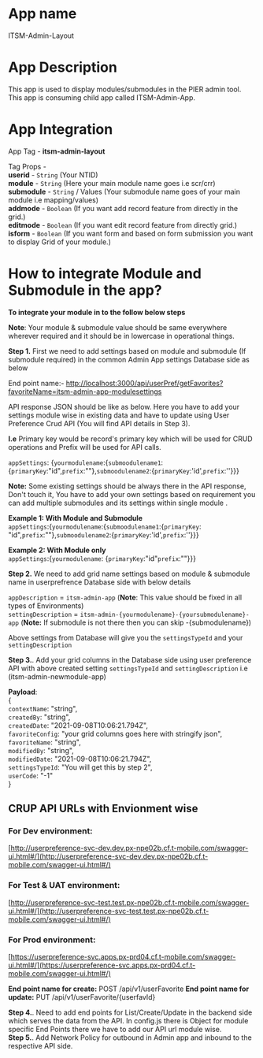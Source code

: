 # App name
ITSM-Admin-Layout

# App Description
This app is used to display modules/submodules in the PIER admin tool. This app is consuming child app called ITSM-Admin-App.

# App Integration
 App Tag - __itsm-admin-layout__  
 
 Tag Props -   
__userid__ - `String` (Your NTID)  
__module__ - `String` (Here your main module name goes i.e scr/crr)  
__submodule__ - `String` / Values (Your submodule name goes of your main module i.e mapping/values)  
__addmode__ - `Boolean` (If you want add record feature from directly in the grid.)  
__editmode__ - `Boolean` (If you want edit record feature from directly grid.)  
__isform__ - `Boolean` (If you want form and based on form submission you want to display Grid of your module.)  

# How to integrate Module and Submodule in the app?
**To integrate your module in to the follow below steps**

__Note__: Your module & submodule value should be same everywhere wherever required and it should be in lowercase in operational things. 

**Step 1.** First we need to add settings based on module and submodule (If submodule required) in the common Admin App settings Database side as below

End point name:-
[http://localhost:3000/api/userPref/getFavorites?favoriteName=itsm-admin-app-modulesettings](http://localhost:3000/api/userPref/getFavorites?favoriteName=itsm-admin-app-modulesetting)

API response JSON should be like as below. Here you have to add your settings module wise in existing data and have to update using User Preference Crud API (You will find API details in Step 3).

**I.e** Primary key would be record's primary key which will be used for CRUD operations and Prefix will be used for API calls.

`appSettings`: {`yourmodulename`:{`submoodulename1`:{`primaryKey`:"id",`prefix`:""},`submoodulename2`:{`primaryKey`:'id',`prefix`:''}}}  

**Note:** Some existing settings should be always there in the API response, Don't touch it, You have to add your own settings based on requirement
you can add multiple submodules and its settings within single module .

**Example 1: With Module and Submodule**  
`appSettings`:{`yourmodulename`:{`submoodulename1`:{`primaryKey`: "id",`prefix`:""},`submoodulename2`:{`primaryKey`:'id',`prefix`:''}}}  

**Example 2: With Module only**    
`appSettings`:{`yourmodulename`: {`primaryKey`:"id"`prefix`:""}}}  
    
**Step 2.** We need to add grid name settings based on module & submodule name in userprefrence Database side with below details

`appDescription` = `itsm-admin-app`    (**Note**: This value should be fixed in all types of Environments)  
`settingDescription` = `itsm-admin-{yourmodulename}-{yoursubmodulename}-app` (**Note:** If submodule is not there then you can skip -{submodulename})

Above settings from Database will give you the `settingsTypeId` and your `settingDescription`

**Step 3.**. Add your grid columns in the Database side using user preference API with above created setting `settingsTypeId` and `settingDescription` i.e (itsm-admin-newmodule-app)  

__Payload__:   
{  
  `contextName`: "string",  
  `createdBy`: "string",  
  `createdDate`: "2021-09-08T10:06:21.794Z",  
  `favoriteConfig`: "your grid columns goes here with stringify json",  
  `favoriteName`: "string",  
  `modifiedBy`: "string",  
  `modifiedDate`: "2021-09-08T10:06:21.794Z",  
  `settingsTypeId`: "You will get this by step 2",  
  `userCode`: "-1"  
}  

## CRUP API URLs with Envionment wise

### For Dev environment: 
[http://userpreference-svc-dev.dev.px-npe02b.cf.t-mobile.com/swagger-ui.html#/](http://userpreference-svc-dev.dev.px-npe02b.cf.t-mobile.com/swagger-ui.html#/)

### For Test & UAT environment:
[http://userpreference-svc-test.test.px-npe02b.cf.t-mobile.com/swagger-ui.html#/](http://userpreference-svc-test.test.px-npe02b.cf.t-mobile.com/swagger-ui.html#/)

### For Prod environment:
[https://userpreference-svc.apps.px-prd04.cf.t-mobile.com/swagger-ui.html#/](https://userpreference-svc.apps.px-prd04.cf.t-mobile.com/swagger-ui.html#/)

**End point name for create:** POST /api/v1/userFavorite
**End point name for update:** PUT /api/v1/userFavorite/{userfavId}

**Step 4.**. Need to add end points for List/Create/Update in the backend side which serves the data from the API. In config.js there is Object for module specific End Points there we have to add our API url module wise.  
**Step 5.**. Add Network Policy for outbound in Admin app and inbound to the respective API side.  